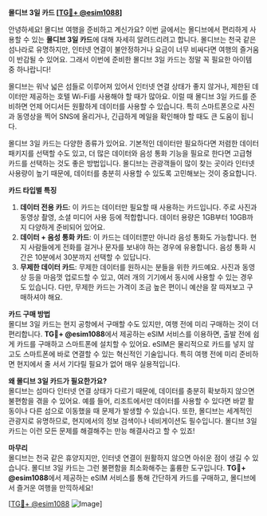**몰디브 3일 카드 [[TG💪+ @esim1088](https://t.me/s/esim1088)]**

안녕하세요! 몰디브 여행을 준비하고 계신가요? 이번 글에서는 몰디브에서 편리하게 사용할 수 있는 **몰디브 3일 카드**에 대해 자세히 알려드리려고 합니다. 몰디브는 천국 같은 섬나라로 유명하지만, 인터넷 연결이 불안정하거나 요금이 너무 비싸다면 여행의 즐거움이 반감될 수 있어요. 그래서 이번에 준비한 몰디브 3일 카드는 정말 꼭 필요한 아이템 중 하나랍니다!

몰디브는 워낙 넓은 섬들로 이루어져 있어서 인터넷 연결 상태가 좋지 않거나, 제한된 데이터만 제공하는 호텔 Wi-Fi를 사용해야 할 때가 많아요. 이럴 때 몰디브 3일 카드를 준비하면 언제 어디서든 원활하게 데이터를 사용할 수 있습니다. 특히 스마트폰으로 사진과 동영상을 찍어 SNS에 올리거나, 긴급하게 메일을 확인해야 할 때도 큰 도움이 됩니다.

몰디브 3일 카드는 다양한 종류가 있어요. 기본적인 데이터만 필요하다면 저렴한 데이터 패키지를 선택할 수도 있고, 더 많은 데이터와 음성 통화 기능을 필요로 한다면 고급형 카드를 선택하는 것도 좋은 방법입니다. 몰디브는 관광객들이 많이 찾는 곳이라 인터넷 사용량이 높기 때문에, 데이터를 충분히 사용할 수 있도록 고민해보는 것이 중요합니다.

**카드 타입별 특징**  
1. **데이터 전용 카드**: 이 카드는 데이터만 필요할 때 사용하는 카드입니다. 주로 사진과 동영상 촬영, 소셜 미디어 사용 등에 적합합니다. 데이터 용량은 1GB부터 10GB까지 다양하게 준비되어 있어요.  
2. **데이터 + 음성 통화 카드**: 이 카드는 데이터뿐만 아니라 음성 통화도 가능합니다. 현지 사람들에게 전화를 걸거나 문자를 보내야 하는 경우에 유용합니다. 음성 통화 시간은 10분에서 30분까지 선택할 수 있답니다.  
3. **무제한 데이터 카드**: 무제한 데이터를 원하시는 분들을 위한 카드예요. 사진과 동영상 등을 마음껏 업로드할 수 있고, 여러 개의 기기에서 동시에 사용할 수 있는 경우도 있습니다. 다만, 무제한 카드는 가격이 조금 높은 편이니 예산을 잘 따져보고 구매하셔야 해요.

**카드 구매 방법**  
몰디브 3일 카드는 현지 공항에서 구매할 수도 있지만, 여행 전에 미리 구매하는 것이 더 편리합니다. **TG💪+ @esim1088**에서 제공하는 eSIM 서비스를 이용하면, 출발 전에 쉽게 카드를 구매하고 스마트폰에 설치할 수 있어요. eSIM은 물리적으로 카드를 넣지 않고도 스마트폰에 바로 연결할 수 있는 혁신적인 기술입니다. 특히 여행 전에 미리 준비하면 현지에서 줄 서서 기다릴 필요가 없어 매우 실용적입니다.

**왜 몰디브 3일 카드가 필요한가요?**  
몰디브는 섬마다 인터넷 연결 상태가 다르기 때문에, 데이터를 충분히 확보하지 않으면 불편함을 겪을 수 있어요. 예를 들어, 리조트에서만 데이터를 사용할 수 있다면 바깥 활동이나 다른 섬으로 이동했을 때 문제가 발생할 수 있습니다. 또한, 몰디브는 세계적인 관광지로 유명하므로, 현지에서의 정보 검색이나 네비게이션도 필수입니다. 몰디브 3일 카드는 이런 모든 문제를 해결해주는 만능 해결사라고 할 수 있죠!

**마무리**  
몰디브는 천국 같은 휴양지지만, 인터넷 연결이 원활하지 않으면 아쉬운 점이 생길 수 있습니다. 몰디브 3일 카드는 그런 불편함을 최소화해주는 훌륭한 도구입니다. **TG💪+ @esim1088**에서 제공하는 eSIM 서비스를 통해 간단하게 카드를 구매하고, 몰디브에서 즐거운 여행을 만끽하세요!

[[TG💪+ @esim1088](https://t.me/s/esim1088) ![Image](https://i.postimg.cc/Y0z9fWf4/image.png)]